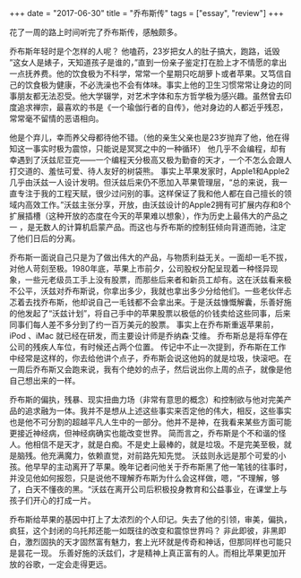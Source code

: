 +++ 
date = "2017-06-30"
title = "乔布斯传"
tags = ["essay", "review"]
+++

花了一周的路上时间听完了乔布斯传，感触颇多。

乔布斯年轻时是个怎样的人呢？ 他嗑药，23岁把女人的肚子搞大，跑路，诋毁 ”这女人是婊子，天知道孩子是谁的，”直到一份亲子鉴定打在脸上才不情愿的拿出一点抚养费。他的饮食极为不科学，常常一个星期只吃胡萝卜或者苹果。又笃信自己的饮食极为健康，不必洗澡也不会有体味。事实上他的卫生习惯常常让身边的同事朋友都无法忍受。他大学辍学，对艺术字体和东方哲学极为感兴趣。虽然曾去印度追求禅宗，最喜欢的书是《一个瑜伽行者的自传》，他对身边的人都近乎残忍，常常毫不留情的恶语相向。

他是个弃儿，幸而养父母都待他不错。（他的亲生父亲也是23岁抛弃了他，他在得知这一事实时极为震惊，只能说是冥冥之中的一种循环） 他几乎不会编程，却有幸遇到了沃兹尼亚克——一个编程天分极高又极为勤奋的天才，一个不怎么会跟人打交道的、羞怯可爱、待人友好的树袋熊。 事实上苹果发家时，Apple1和Apple2几乎由沃兹一人设计发明。但沃兹后来仍不愿加入苹果管理层，“总的来说，我一直专注于我的工程天赋，很少过问别的事。这样保证了我和他人都在自己擅长的领域内高效工作。”沃兹主张分享，开放，由沃兹设计的Apple2拥有可扩展内存和8个扩展插槽（这种开放的态度在今天的苹果难以想象），作为历史上最伟大的产品之一 ，是无数人的计算机启蒙产品。而这也与乔布斯的控制狂倾向背道而驰，注定了他们日后的分离。 

乔布斯一面说自己只是为了做出伟大的产品，与物质利益无关。一面却一毛不拔，对他人苛刻至极。1980年底，苹果上市前夕，公司股权分配呈现着一种怪异现象，一些元老级员工手上没有股票，而那些后来者和新员工却有。这在沃兹看来极不公平，沃兹对乔布斯说，你拿出多少，我就也拿出多少分给他们。一些老伙伴忐忑着去找乔布斯，他却说自己一毛钱都不会拿出来。于是沃兹慷慨解囊，乐善好施的他发起了“沃兹计划”，将自己手中的苹果股票以极低的价钱卖给这些同事，后来同事们每人差不多分到了约一百万美元的股票。 事实上在乔布斯重返苹果前， iPod 、iMac 就已经在研发，而主要设计师是乔纳森·艾维。 乔布斯总是将车停在公司的残疾人车位，有时候还占两个位置。 传记中不止一次提到，乔布斯在工作中经常是这样的，你去给他讲个点子，乔布斯会说这他妈的就是垃圾，快滚吧。在一周后乔布斯又会跑来说，我有个绝妙的点子，然后说出你上周的点子，就像是他自己想出来的一样。

乔布斯的偏执，残暴、现实扭曲力场（非常有意思的概念）和控制欲与他对完美产品的追求融为一体。我并不是想从上述这些事实来否定他的伟大，相反，这些事实也是他不可分割的超越平凡人生中的一部分。他并不是神，在我看来某些方面可能更接近神经病，但神经病确实也能改变世界。 简而言之，乔布斯是个不和谐的怪人。他相信不是天才，就是白痴。不是史上最棒的，就是垃圾。不是完美至极，就是脑残。他充满魔力，依赖直觉，对前路先知先觉。 沃兹则永远是那个可爱的小孩。他早早的主动离开了苹果。晚年记者问他关于乔布斯黑了他一笔钱的往事时，并没见他如何报怨，只是说他不理解乔布斯为什么会这样做，嗯，“不理解，够了，白天不懂夜的黑。“沃兹在离开公司后积极投身教育和公益事业，在课堂上与孩子们开心的打成一片。

乔布斯给苹果的基因中打上了太浓烈的个人印记。失去了他的引领，审美，偏执，疯狂，这个封闭的乌托邦还能一如既往的改变和震惊世界吗？ 非此即彼，非黑即白，激烈固执的天才固然富有魅力，套上光环就是传奇和神话，但那同样也可能只是昙花一现。 乐善好施的沃兹们，才是精神上真正富有的人。而相比苹果更加开放的谷歌，一定会走得更远。
